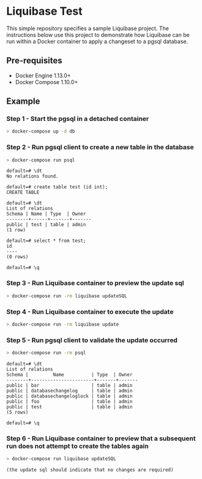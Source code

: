 # Liquibase Test

This simple repository specifies a sample Liquibase project. The instructions below
use this project to demonstrate how Liquibase can be run within a Docker container
to apply a changeset to a pgsql database.

## Pre-requisites
* Docker Engine 1.13.0+
* Docker Compose 1.10.0+

## Example
### Step 1 - Start the pgsql in a detached container

```bash
> docker-compose up -d db
```

### Step 2 - Run pgsql client to create a new table in the database

```bash
> docker-compose run psql  
```

```psql
default=# \dt
No relations found.

default=# create table test (id int);
CREATE TABLE

default=# \dt
List of relations
Schema | Name | Type  | Owner
--------+------+-------+-------
public | test | table | admin
(1 row)

default=# select * from test;
id
----
(0 rows)

default=# \q
```

### Step 3 - Run Liquibase container to preview the update sql
```bash
> docker-compose run -rm liquibase updateSQL
```

### Step 4 - Run Liquibase container to execute the update
```bash
> docker-compose run -rm liquibase update
```

### Step 5 - Run pgsql client to validate the update occurred
```bash
> docker-compose run -rm psql
```

```psql
default=# \dt
List of relations
Schema |         Name          | Type  | Owner
--------+-----------------------+-------+-------
public | bar                   | table | admin
public | databasechangelog     | table | admin
public | databasechangeloglock | table | admin
public | foo                   | table | admin
public | test                  | table | admin
(5 rows)

default=# \q
```

### Step 6 - Run Liquibase container to preview that a subsequent run does not attempt to create the tables again
```bash
> docker-compose run liquibase updateSQL
```

    (the update sql should indicate that no changes are required)
